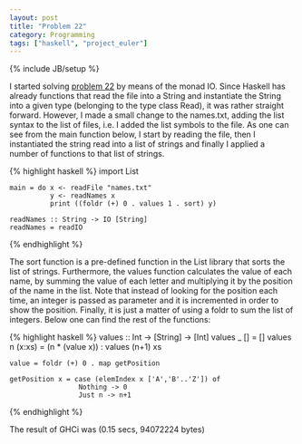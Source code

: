```yaml
---
layout: post
title: "Problem 22"
category: Programming
tags: ["haskell", "project_euler"]
---
```

{% include JB/setup %}

I started solving [problem 22](http://projecteuler.net/index.php?section=problems&id=22) by means of the
monad IO. Since Haskell has already functions that read the file into a String
and instantiate the String into a given type (belonging to the type class
Read), it was rather straight forward. However, I made a small change to the
names.txt, adding the list syntax to the list of files, i.e. I added the list
symbols to the file. As one can see from the main function below, I start by
reading the file, then I instantiated the string read into a list of strings
and finally I applied a number of functions to that list of strings.

{% highlight haskell %}
    import List

    main = do x <- readFile "names.txt"
              y <- readNames x
              print ((foldr (+) 0 . values 1 . sort) y)

    readNames :: String -> IO [String]
    readNames = readIO
{% endhighlight %}

The sort function is a pre-defined function in the List library that sorts
the list of strings. Furthermore, the values function calculates the value
of each name, by summing the value of each letter and multiplying it by the
position of the name in the list. Note that instead of looking for the
position each time, an integer is passed as parameter and it is incremented in
order to show the position. Finally, it is just a matter of using a foldr to
sum the list of integers. Below one can find the rest of the functions:

{% highlight haskell %}
    values :: Int -> [String] -> [Int]
    values _ [] = []
    values n (x:xs) = (n * (value x)) : values (n+1) xs

    value = foldr (+) 0 . map getPosition

    getPosition x = case (elemIndex x ['A','B'..'Z']) of
                     Nothing -> 0
                     Just n -> n+1
{% endhighlight %}

The result of GHCi was (0.15 secs, 94072224 bytes)

